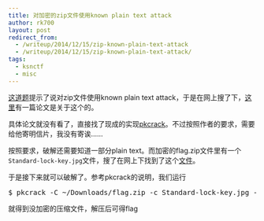 ```yaml
---
title: 对加密的zip文件使用known plain text attack
author: rk700
layout: post
redirect_from: 
  - /writeup/2014/12/15/zip-known-plain-text-attack
  - /writeup/2014/12/15/zip-known-plain-text-attack/
tags:
  - ksnctf
  - misc
---
```


[这道题](http://ksnctf.sweetduet.info/q/19/flag.zip)提示了说对zip文件使用known plain text attack，于是在网上搜了下，[这里](ftp://utopia.hacktic.nl/pub/crypto/cracking/pkzip.ps.gz)有一篇论文是关于这个的。

具体论文就没有看了，直接找了现成的实现[pkcrack](https://www.unix-ag.uni-kl.de/~conrad/krypto/pkcrack.html)。不过按照作者的要求，需要给他寄明信片，我没有寄诶……

按照要求，破解还需要知道一部分plain text。而加密的flag.zip文件里有一个`Standard-lock-key.jpg`文件，搜了在网上下找到了这个[文件](http://upload.wikimedia.org/wikipedia/commons/a/a2/Standard-lock-key.jpg)。

于是接下来就可以破解了。参考pkcrack的说明，我们运行

<pre>$ pkcrack -C ~/Downloads/flag.zip -c Standard-lock-key.jpg -p ~/Downloads/Standard-lock-key.jpg -d ~/1.zip</pre>

就得到没加密的压缩文件，解压后可得flag
